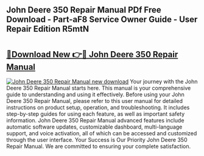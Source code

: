 ## John Deere 350 Repair Manual PDf Free Download - Part-aF8 Service Owner Guide - User Repair Edition R5mtN

# <h2><a href="http://bc96260.oget.top/?id=John+Deere+350+Repair+Manual">🔗Download New 👉🔴 John Deere 350 Repair Manual</a></h2>

[![John Deere 350 Repair Manual new download](https://i.imgur.com/5g1atiW.png)](http://bc96260.oget.top/?id=John+Deere+350+Repair+Manual)
Your journey with the John Deere 350 Repair Manual starts here. This manual is your comprehensive guide to understanding and using it effectively. Before using your John Deere 350 Repair Manual, please refer to this user manual for detailed instructions on product setup, operation, and troubleshooting. It includes step-by-step guides for using each feature, as well as important safety information. John Deere 350 Repair Manual advanced features include automatic software updates, customizable dashboard, multi-language support, and voice activation, all of which can be accessed and customized through the user interface. Your Success is Our Priority John Deere 350 Repair Manual. We are committed to ensuring your complete satisfaction.

